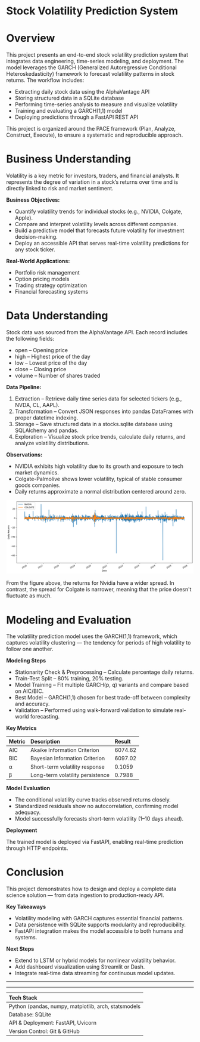 # **Stock Volatility Prediction System**
# Overview
This project presents an end-to-end stock volatility prediction system that integrates data engineering, time-series modeling, and deployment. The model leverages the GARCH (Generalized Autoregressive Conditional Heteroskedasticity) framework to forecast volatility patterns in stock returns. The workflow includes:
- Extracting daily stock data using the AlphaVantage API
- Storing structured data in a SQLite database
- Performing time-series analysis to measure and visualize volatility
- Training and evaluating a GARCH(1,1) model
- Deploying predictions through a FastAPI REST API

This project is organized around the PACE framework (Plan, Analyze, Construct, Execute), to ensure a systematic and reproducible approach.

# Business Understanding
Volatility is a key metric for investors, traders, and financial analysts. It represents the degree of variation in a stock’s returns over time and is directly linked to risk and market sentiment.

**Business Objectives:**
- Quantify volatility trends for individual stocks (e.g., NVIDIA, Colgate, Apple).
- Compare and interpret volatility levels across different companies.
- Build a predictive model that forecasts future volatility for investment decision-making.
- Deploy an accessible API that serves real-time volatility predictions for any stock ticker.

**Real-World Applications:**
- Portfolio risk management
- Option pricing models
- Trading strategy optimization
- Financial forecasting systems

# Data Understanding
Stock data was sourced from the AlphaVantage API. Each record includes the following fields:
- open – Opening price
- high – Highest price of the day
- low – Lowest price of the day
- close – Closing price
- volume – Number of shares traded

**Data Pipeline:**
1. Extraction – Retrieve daily time series data for selected tickers (e.g., NVDA, CL, AAPL).
2. Transformation – Convert JSON responses into pandas DataFrames with proper datetime indexing.
3. Storage – Save structured data in a stocks.sqlite database using SQLAlchemy and pandas.
4. Exploration – Visualize stock price trends, calculate daily returns, and analyze volatility distributions.

**Observations:**
- NVIDIA exhibits high volatility due to its growth and exposure to tech market dynamics.
- Colgate-Palmolive shows lower volatility, typical of stable consumer goods companies.
- Daily returns approximate a normal distribution centered around zero.

![Daily Returns of Nvidia and Colgate](images/nvidia_v_colgate.png)

From the figure above, the returns for Nvidia have a wider spread. In contrast, the spread for Colgate is narrower, meaning that the price doesn't fluctuate as much. 

# Modeling and Evaluation
The volatility prediction model uses the GARCH(1,1) framework, which captures volatility clustering — the tendency for periods of high volatility to follow one another.

**Modeling Steps**

- Stationarity Check & Preprocessing – Calculate percentage daily returns.
- Train-Test Split – 80% training, 20% testing.
- Model Training – Fit multiple GARCH(p, q) variants and compare based on AIC/BIC.
- Best Model – GARCH(1,1) chosen for best trade-off between complexity and accuracy.
- Validation – Performed using walk-forward validation to simulate real-world forecasting.

**Key Metrics**

| Metric | Description | Result
|:--- | :-------- | :-------- |
| AIC | Akaike Information Criterion | 6074.62 |
| BIC | Bayesian Information Criterion | 6097.02 |
| α | Short-term volatility response | 0.1059 |
| β | Long-term volatility persistence | 0.7988 |

**Model Evaluation**

- The conditional volatility curve tracks observed returns closely.
- Standardized residuals show no autocorrelation, confirming model adequacy.
- Model successfully forecasts short-term volatility (1–10 days ahead).

**Deployment**

The trained model is deployed via FastAPI, enabling real-time prediction through HTTP endpoints.

# Conclusion
This project demonstrates how to design and deploy a complete data science solution — from data ingestion to production-ready API.

**Key Takeaways**
- Volatility modeling with GARCH captures essential financial patterns.
- Data persistence with SQLite supports modularity and reproducibility.
- FastAPI integration makes the model accessible to both humans and systems.

**Next Steps**
- Extend to LSTM or hybrid models for nonlinear volatility behavior.
- Add dashboard visualization using Streamlit or Dash.
- Integrate real-time data streaming for continuous model updates.

----
----

| Tech Stack |
|:--- |
| Python (pandas, numpy, matplotlib, arch, statsmodels |
| Database: SQLite |
| API & Deployment: FastAPI, Uvicorn |
| Version Control: Git & GitHub |




